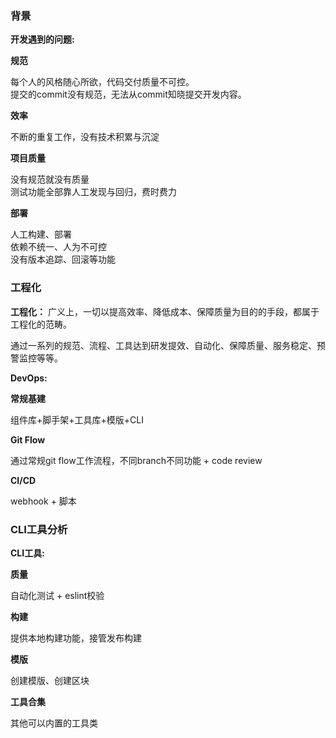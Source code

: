 ### 背景

**开发遇到的问题:**

**规范**

每个人的风格随心所欲，代码交付质量不可控。  
提交的commit没有规范，无法从commit知晓提交开发内容。

**效率**

不断的重复工作，没有技术积累与沉淀

**项目质量**

没有规范就没有质量  
测试功能全部靠人工发现与回归，费时费力

**部署**

人工构建、部署  
依赖不统一、人为不可控  
没有版本追踪、回滚等功能  


### 工程化

**工程化：** 广义上，一切以提高效率、降低成本、保障质量为目的的手段，都属于工程化的范畴。

通过一系列的规范、流程、工具达到研发提效、自动化、保障质量、服务稳定、预警监控等等。

**DevOps:**

**常规基建**

组件库+脚手架+工具库+模版+CLI

**Git Flow**

通过常规git flow工作流程，不同branch不同功能 + code review

**CI/CD**

webhook + 脚本


### CLI工具分析

**CLI工具:**

**质量**

自动化测试 + eslint校验

**构建**

提供本地构建功能，接管发布构建

**模版**

创建模版、创建区块

**工具合集**

其他可以内置的工具类